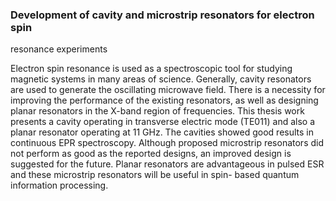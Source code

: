 ### Development of cavity and microstrip resonators for electron spin
resonance experiments

Electron spin resonance is used as a spectroscopic tool for studying magnetic systems in
many areas of science. Generally, cavity resonators are used to generate the oscillating
microwave field. There is a necessity for improving the performance of the existing
resonators, as well as designing planar resonators in the X-band region of frequencies.
This thesis work presents a cavity operating in transverse electric mode (TE011) and also
a planar resonator operating at 11 GHz. The cavities showed good results in continuous
EPR spectroscopy. Although proposed microstrip resonators did not perform as good as
the reported designs, an improved design is suggested for the future. Planar resonators
are advantageous in pulsed ESR and these microstrip resonators will be useful in spin-
based quantum information processing.
